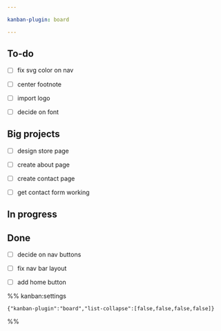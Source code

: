 ```yaml
---

kanban-plugin: board

---
```


## To-do

- [ ] fix svg color on nav
- [ ] center footnote
- [ ] import logo
- [ ] decide on font


## Big projects

- [ ] design store page
- [ ] create about page
- [ ] create contact page
- [ ] get contact form working


## In progress



## Done

- [ ] decide on nav buttons
- [ ] fix nav bar layout
- [ ] add home button




%% kanban:settings
```
{"kanban-plugin":"board","list-collapse":[false,false,false,false]}
```
%%
